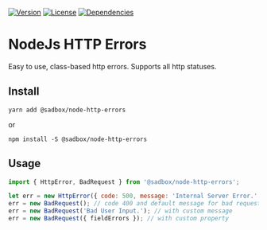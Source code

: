 [![Version](https://badgen.net/npm/v/@sadbox/node-http-errors)](https://www.npmjs.com/package/@sadbox/node-http-errors) [![License](https://badgen.net/npm/license/@sadbox/node-http-errors)](https://www.npmjs.com/package/@sadbox/node-http-errors) [![Dependencies](https://badgen.net/david/dep/strayiker/node-http-errors)](https://www.npmjs.com/package/@sadbox/node-http-errors)

# NodeJs HTTP Errors

Easy to use, class-based http errors. Supports all http statuses.

## Install

`yarn add @sadbox/node-http-errors`

or

`npm install -S @sadbox/node-http-errors`

## Usage

```javascript
import { HttpError, BadRequest } from '@sadbox/node-http-errors';

let err = new HttpError({ code: 500, message: 'Internal Server Error.' });
err = new BadRequest(); // code 400 and default message for bad request error
err = new BadRequest('Bad User Input.'); // with custom message
err = new BadRequest({ fieldErrors }); // with custom property
```
